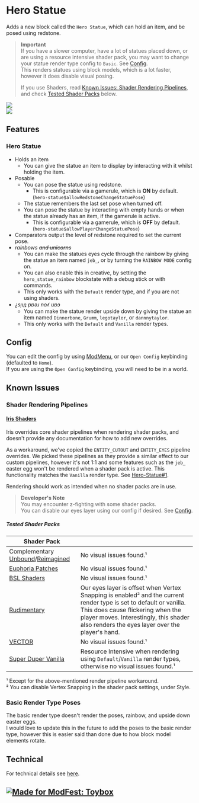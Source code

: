 # Hero Statue
Adds a new block called the `Hero Statue`, which can hold an item, and be posed using redstone.

> **Important**  
> If you have a slower computer, have a lot of statues placed down, or are using a resource intensive shader pack, you may want to change your statue render type config to `Basic`. See [Config](#config).  
> This renders statues using block models, which is a lot faster, however it does disable visual posing.
>
> If you use Shaders, read [Known Issues: Shader Rendering Pipelines](#shader-rendering-pipelines), and check [Tested Shader Packs](#tested-shader-packs) below.


![](https://cdn.modrinth.com/data/ufuoq5Xq/images/e67684c4ca4915ab75b5c912cf46d27825a78dda.png)  
![](https://cdn.modrinth.com/data/ufuoq5Xq/images/3513da39618be807dd6c20ad46f2fe312ce78865.png)

## Features
### Hero Statue
- Holds an item
	- You can give the statue an item to display by interacting with it whilst holding the item.
- Posable
	- You can pose the statue using redstone.
		- This is configurable via a gamerule, which is **ON** by default. (`hero-statue$allowRedstoneChangeStatuePose`)
	- The statue remembers the last set pose when turned off.
	- You can pose the statue by interacting with empty hands or when the statue already has an item, if the gamerule is active.
		- This is configurable via a gamerule, which is **OFF** by default. (`hero-statue$allowPlayerChangeStatuePose`)
- Comparators output the level of redstone required to set the current pose.
- *rainbows ~~and unicorns~~*
	- You can make the statues eyes cycle through the rainbow by giving the statue an item named `jeb_`, or by turning the `RAINBOW MODE` config on.
	- You can also enable this in creative, by setting the `hero_statue_rainbow` blockstate with a debug stick or with commands.
	- This only works with the `Default` render type, and if you are not using shaders.
- *¿sᴉɥʇ pɐǝɹ noʎ uɐɔ*
	- You can make the statue render upside down by giving the statue an item named `Dinnerbone`, `Grumm`, `legotaylor`, or `dannnytaylor`.
	- This only works with the `Default` and `Vanilla` render types.


## Config
You can edit the config by using [ModMenu](https://modrinth.com/mod/modmenu), or our `Open Config` keybinding (defaulted to `Home`).  
If you are using the `Open Config` keybinding, you will need to be in a world.


## Known Issues
### Shader Rendering Pipelines
#### [Iris Shaders](https://www.irisshaders.dev/)
Iris overrides core shader pipelines when rendering shader packs, and doesn't provide any documentation for how to add new overrides.

As a workaround, we've copied the `ENTITY_CUTOUT` and `ENTITY_EYES` pipeline overrides. We picked these pipelines as they provide a similar effect to our custom pipelines, however it's not 1:1 and some features such as the `jeb_` easter egg won't be rendered when a shader pack is active. This functionality matches the `Vanilla` render type. See [Hero-Statue#1](https://github.com/legotaylor/Hero-Statue/issues/1).

Rendering should work as intended when no shader packs are in use.

> **Developer's Note**  
> You may encounter z-fighting with some shader packs.  
> You can disable our eyes layer using our config if desired. See [Config](#config).

##### Tested Shader Packs
| Shader Pack                                                                                                                                   |                                                                                                                                                                                                                                                      |
|-----------------------------------------------------------------------------------------------------------------------------------------------|------------------------------------------------------------------------------------------------------------------------------------------------------------------------------------------------------------------------------------------------------|
| Complementary [Unbound](https://modrinth.com/shader/complementary-unbound)/[Reimagined](https://modrinth.com/shader/complementary-reimagined) | No visual issues found.¹                                                                                                                                                                                                                             |
| [Euphoria Patches](https://modrinth.com/mod/euphoria-patches)                                                                                 | No visual issues found.¹                                                                                                                                                                                                                             |
| [BSL Shaders](https://modrinth.com/shader/bsl-shaders)                                                                                        | No visual issues found.¹                                                                                                                                                                                                                             |
| [Rudimentary](https://modrinth.com/shader/rudimentary-ps1)                                                                                    | Our eyes layer is offset when Vertex Snapping is enabled² and the current render type is set to default or vanilla. This does cause flickering when the player moves. Interestingly, this shader also renders the eyes layer over the player's hand. |
| [VECTOR](https://modrinth.com/shader/vector)                                                                                                  | No visual issues found.¹                                                                                                                                                                                                                             |
| [Super Duper Vanilla](https://modrinth.com/shader/super-duper-vanilla)                                                                        | Resource Intensive when rendering using `Default`/`Vanilla` render types, otherwise no visual issues found.¹                                                                                                                                         |

¹ Except for the above-mentioned render pipeline workaround.  
² You can disable Vertex Snapping in the shader pack settings, under Style.

### Basic Render Type Poses
The basic render type doesn't render the poses, rainbow, and upside down easter eggs.  
I would love to update this in the future to add the poses to the basic render type, however this is easier said than done due to how block model elements rotate.


## Technical
For technical details see [here](https://github.com/legotaylor/Hero-Statue/blob/master/DEVELOPER_README.md).


## [![Made for ModFest: Toybox](https://raw.githubusercontent.com/ModFest/art/refs/heads/v2/badge/svg/toybox/cozy.svg)](https://modfest.net/toybox)
